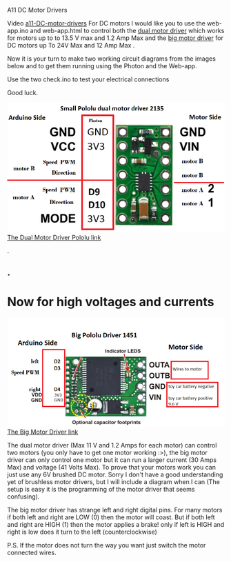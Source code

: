 A11 DC Motor Drivers



Video [a11-DC-motor-drivers](https://youtu.be/-LZL-XpIsHs?list=PL57Dnr1H_egsL0r4RXPA4PY2yZhOJk5Nr&t=5s) For DC motors I would like you to use the web-app.ino and web-app.html to control both the [dual motor driver](https://www.pololu.com/product/713) which works for motors  up to to 13.5 V max and 1.2 Amp Max and the [big motor driver](https://www.pololu.com/product/1451) for DC motors up To 24V Max and 12 Amp Max .



Now it is your turn to make two working circuit diagrams from the images below and to get them running using the Photon and the Web-app. 

Use the two check.ino to test your electrical connections

Good luck.


![](image-dual-motor-driver.png)
[The Dual Motor Driver Pololu link](https://www.pololu.com/product/2135)



.



.
------------------------------------------------------------------------------------------------------------------------------

# Now for high voltages and currents


![](image-big-motor-driver2.png)
[The Big Motor Driver link](https://www.pololu.com/product/1451)



The dual motor driver (Max 11 V and 1.2 Amps for each motor) can control two motors (you only have to get one motor working :>), the big motor driver can only control one motor but it can run a larger current (30 Amps Max) and voltage (41 Volts Max). To prove that your motors work you can just use any 6V brushed DC motor. Sorry I don't have a good understanding yet of brushless motor drivers, but I will include a diagram when I can (The setup is easy it is the programming of the motor driver that seems confusing). 

The big motor driver has strange left and right digital pins. For many motors if both left and right are LOW (0) then the motor will coast. But if both left and right are HIGH (1) then the motor applies a brake! only if left is HIGH and right is low does it turn to the left (counterclockwise)

P.S. If the motor does not turn the way you want just switch the motor connected wires.
